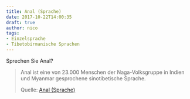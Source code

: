 ```yaml
---
title: Anal (Sprache)
date: 2017-10-22T14:00:35
draft: true
author: nico
tags: 
- Einzelsprache
- Tibetobirmanische Sprachen
---
```


Sprechen Sie Anal?

> Anal ist eine von 23.000 Menschen der Naga-Volksgruppe in Indien und Myanmar
> gesprochene sinotibetische Sprache.
>
> Quelle: [Anal (Sprache)](https://de.wikipedia.org/wiki/Anal_%28Sprache%29)
